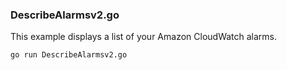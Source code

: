 ### DescribeAlarmsv2.go

This example displays a list of your Amazon CloudWatch alarms.

`go run DescribeAlarmsv2.go`
